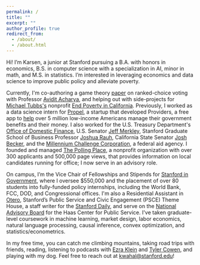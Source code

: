 ```yaml
---
permalink: /
title: ""
excerpt: ""
author_profile: true
redirect_from: 
  - /about/
  - /about.html
---
```


Hi! I’m Karsen, a junior at Stanford pursuing a B.A. with honors in economics, B.S. in computer science with a specialization in AI, minor in math, and M.S. in statistics. I’m interested in leveraging economics and data science to improve public policy and alleviate poverty.

Currently, I'm co-authoring a game theory [paper](https://drive.google.com/file/d/1ZYXQWo0LX-ujtZSTNTUaJO9De9gbTnZU/view) on ranked-choice voting with Professor [Avidit Acharya](https://www.aviditacharya.com/home), and helping out with side-projects for [Michael Tubbs's](https://en.wikipedia.org/wiki/Michael_Tubbs) nonprofit [End Poverty in California](https://endpovertyinca.org/). Previously, I worked as a data science intern for [Propel](https://www.joinpropel.com/), a startup that developed Providers, a free app to [help](https://www.nytimes.com/2021/12/08/us/politics/safety-net-apps-tech.html) over 5 million low-income Americans manage their government benefits and their money. I also worked for the U.S. Treasury Department's [Office of Domestic Finance](https://home.treasury.gov/about/offices/domestic-finance), U.S. Senator [Jeff Merkley](https://www.merkley.senate.gov/), Stanford Graduate School of Business Professor [Joshua Rauh](https://web.stanford.edu/~rauh/index.html), California State Senator [Josh Becker](https://sd13.senate.ca.gov/), and the [Millennium Challenge Corporation](https://www.mcc.gov/), a federal aid agency. I founded and managed [The Polling Place](https://thepollingplace.org/), a nonprofit organization with over 300 applicants and 500,000 page views, that provides information on local candidates running for office; I now serve in an advisory role. 

On campus, I’m the Vice Chair of Fellowships and Stipends for [Stanford in Government](https://sig.stanford.edu/), where I oversee $550,000 and the placement of over 80 students into fully-funded policy internships, including the World Bank, FCC, DOD, and Congressional offices. I'm also a Residential Assistant in [Otero](https://resed.stanford.edu/neighborhood-t/hyperion-t-houses/wilbur-otero), Stanford’s Public Service and Civic Engagement (PSCE) Theme House, a staff writer for the [Stanford Daily](https://stanforddaily.com/), and serve on the [National Advisory Board](https://haas.stanford.edu/about/our-people-0/national-advisory-board) for the Haas Center for Public Service. I've taken graduate-level coursework in machine learning, market design, labor economics, natural language processing, causal inference, convex optimization, and statistics/econometrics.

In my free time, you can catch me climbing mountains, taking road trips with friends, reading, listening to podcasts with [Ezra Klein](https://www.nytimes.com/by/ezra-klein) and [Tyler Cowen](https://marginalrevolution.com/), and playing with my dog. Feel free to reach out at kwahal@stanford.edu!
